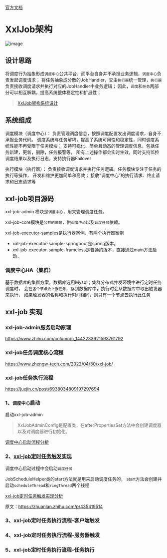

[官方文档](https://www.xuxueli.com/xxl-job/#%E4%BA%94%E3%80%81%E6%80%BB%E4%BD%93%E8%AE%BE%E8%AE%A1)

# XxlJob架构


![image](https://github.com/hi-mamba/middleware-learning/assets/7867225/5c0b39dd-fd1a-4140-a087-7f52a10eccbd)

## 设计思路

将调度行为抽象形成`调度中心`公共平台，而平台自身并不承担业务逻辑，`调度中心`负责发起调度请求； 
将任务抽象成分散的JobHandler，交由`执行器`统一管理，`执行器`负责接收调度请求并执行对应的JobHandler中业务逻辑； 
因此，`调度`和`任务`两部分可以相互解耦，提高系统整体稳定性和扩展性；

> [XxlJob架构系统设计](https://developer.aliyun.com/article/789494)

## 系统组成

调度模块（调度中心）： 负责管理调度信息，按照调度配置发出调度请求，自身不承担业务代码。
调度系统与任务解耦，提高了系统可用性和稳定性，同时调度系统性能不再受限于任务模块； 
支持可视化、简单且动态的管理调度信息，包括任务新建，更新，删除，任务报警等，
所有上述操作都会实时生效，同时支持监控调度结果以及执行日志，支持执行器Failover

执行模块（执行器）： 负责接收调度请求并执行任务逻辑。任务模块专注于任务的执行等操作，
开发和维护更加简单和高效； 接收“调度中心”的执行请求、终止请求和日志请求等

## xxl-job项目源码

xxl-job-admin 模块是`调度中心`，用来管理调度任务。

xxl-job-core模块是`公共的依赖`，供`调度中心`以及`调度任务`依赖。

xxl-job-executor-samples是执行器案例，有两个执行器案例
- xxl-job-executor-sample-springboot是spring版本。
- xxl-job-executor-sample-frameless是普通的版本，直接通过main方法启动。


### 调度中心HA（集群）
基于数据库的集群方案，数据库选用Mysql；集群分布式并发环境中进行定时任务调度时，
会在`各个节点会上报任务`，存到数据库中，执行时会从数据库中取出触发器来执行，
如果触发器的名称和执行时间相同，则只有一个节点去执行此任务

## xxl-job 实现



### xxl-job-admin服务启动原理

<https://www.zhihu.com/column/c_1442233921593761792>

### xxl-job任务调度核心流程

<https://www.zhengw-tech.com/2022/04/30/xxl-job/>

### xxl-job任务执行流程 

<https://juejin.cn/post/6938034809197297694>





### 1、`调度中心`启动
 启动xxl-job-admin
 > XxlJobAdminConfig是配置类，在afterPropertiesSet方法中会创建调度器以及对调度器进行初始化。

[调度中心启动流程分析](https://zhuanlan.zhihu.com/p/435419514)

### 2、[xxl-job定时任务触发实现](05、xxl-job定时任务触发实现.md])

调度中心启动过程中会启动`调度任务`

JobScheduleHelper类的start方法就是用来启动调度任务的，
start方法会创建并启动`scheduleThread`和`ringThread`两个线程

[xxl-job定时任务触发实现分析](https://zhuanlan.zhihu.com/p/436447196)

原文：<https://zhuanlan.zhihu.com/p/435419514>

### 3、xxl-job定时任务执行流程-客户端触发

### 4、xxl-job定时任务执行流程-服务器触发

### 5、xxl-job定时任务执行流程-任务执行



